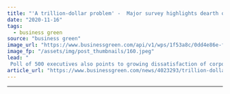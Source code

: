 ```yaml
---
title: "'A trillion-dollar problem' -  Major survey highlights dearth of green skills at companies worldwide"
date: "2020-11-16"
tags: 
  - business green
source: "business green"
image_url: "https://www.businessgreen.com/api/v1/wps/1f53a8c/0dd4e86e-fe3f-4c17-93ef-1b741a6cadfe/7/boardroom-2016-185x114.jpeg"
image_fp: "/assets/img/post_thumbnails/160.jpeg"
lead: "
 Poll of 500 executives also points to growing dissatisfaction of corporate climate efforts among company staff ..."
article_url: "https://www.businessgreen.com/news/4023293/trillion-dollar-major-survey-highlights-dearth-green-skills-companies-worldwide"
---
```


---
